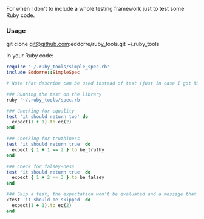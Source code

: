 For when I don't to include a whole testing framework just to test some Ruby code.

### Usage

git clone git@github.com:eddorre/ruby_tools.git ~/.ruby_tools

In your Ruby code:

```ruby
require '~/.ruby_tools/simple_spec.rb'
include Eddorre::SimpleSpec

# Note that describe can be used instead of test (just in case I got RSpec on the brain)

### Running the test on the library
ruby '~/.ruby_tools/spec.rb'

### Checking for equality
test 'it should return two' do
  expect(1 + 1).to eq(2)
end

### Checking for truthiness
test 'it should return true' do
  expect { 1 + 1 == 2 }.to be_truthy
end

### Check for falsey-ness
test 'it should return true' do
  expect { 1 + 2 == 3 }.to be_falsey
end

### Skip a test, the expectation won't be evaluated and a message that the test is skipped is output
xtest 'it should be skipped' do
  expect(1 + 1).to eq(2)
end
```
